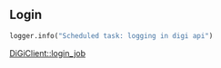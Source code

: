 ## Login

```python
logger.info("Scheduled task: logging in digi api")
```

[DiGiClient::login_job]("../../clients/digi_client/login_job.md")

